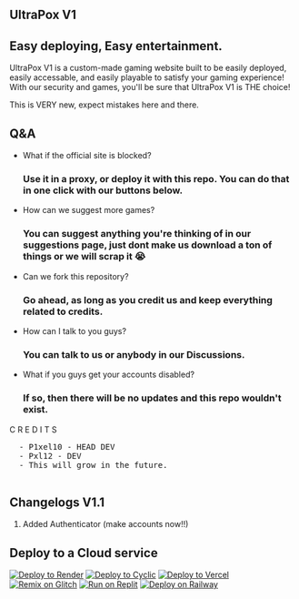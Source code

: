 ## UltraPox V1

## Easy deploying, Easy entertainment.

UltraPox V1 is a custom-made gaming website built to be easily deployed, easily accessable, and easily playable to satisfy your gaming experience!
With our security and games, you'll be sure that UltraPox V1 is THE choice!

This is VERY new, expect mistakes here and there.

## Q&A

- What if the official site is blocked?</summary>
  ### Use it in a proxy, or deploy it with this repo. You can do that in one click with our buttons below.


- How can we suggest more games?

  ### You can suggest anything you're thinking of in our suggestions page, just dont make us download a ton of things or we will scrap it 😭
- Can we fork this repository?
  ### Go ahead, as long as you credit us and keep everything related to credits.
    
- How can I talk to you guys?
  ### You can talk to us or anybody in our Discussions.
  
- What if you guys get your accounts disabled?
  ### If so, then there will be no updates and this repo wouldn't exist.
  
</details>
</details>
  <summary>C R E D I T S</summary>

  <pre>
  - P1xel10 - HEAD DEV
  - Pxl12 - DEV
  - This will grow in the future.
  </pre>
</details>

## Changelogs V1.1
1. Added Authenticator (make accounts now!!)



## Deploy to a Cloud service
[![Deploy to Render](https://binbashbanana.github.io/deploy-buttons/buttons/remade/render.svg)](https://render.com/deploy?repo=[https://github.com/P1xel10/UltraPox/)
[![Deploy to Cyclic](https://binbashbanana.github.io/deploy-buttons/buttons/remade/cyclic.svg)](https://app.cyclic.sh/api/app/deploy/P1xel10/UltraPox)
[![Deploy to Vercel](https://binbashbanana.github.io/deploy-buttons/buttons/remade/vercel.svg)](https://vercel.com/new/clone?repository-url=[https://github.com/P1xel10/UltraPox)
[![Remix on Glitch](https://binbashbanana.github.io/deploy-buttons/buttons/remade/glitch.svg)](https://glitch.com/edit/#!/import/github//P1xel10/UltraPox)
[![Run on Replit](https://binbashbanana.github.io/deploy-buttons/buttons/remade/replit.svg)](https://replit.com/github/https://github.com/P1xel10/UltraPox)
[![Deploy on Railway](https://binbashbanana.github.io/deploy-buttons/buttons/remade/railway.svg)](https://railway.app/new/template?template=https://github.com/P1xel10/UltraPox/)
